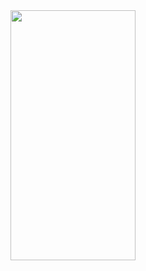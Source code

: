 <img src="https://github.com/rahul-chaudhary/PrimeBottomSheet/assets/66850881/2390911a-ca43-49da-bb0a-29e1840835e8" width="200" height="400" />



